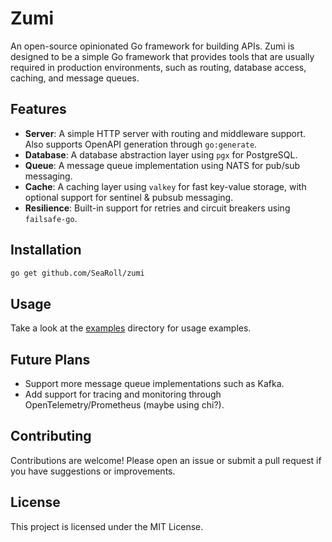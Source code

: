 # Zumi

An open-source opinionated Go framework for building APIs.
Zumi is designed to be a simple Go framework that provides tools that are usually
required in production environments, such as routing, database access, caching, and message queues.

## Features

- **Server**: A simple HTTP server with routing and middleware support. Also supports OpenAPI generation through `go:generate`.
- **Database**: A database abstraction layer using `pgx` for PostgreSQL.
- **Queue**: A message queue implementation using NATS for pub/sub messaging.
- **Cache**: A caching layer using `valkey` for fast key-value storage, with optional support for sentinel & pubsub messaging.
- **Resilience**: Built-in support for retries and circuit breakers using `failsafe-go`.

## Installation

```sh
go get github.com/SeaRoll/zumi
```

## Usage

Take a look at the [examples](examples) directory for usage examples.

## Future Plans

- Support more message queue implementations such as Kafka.
- Add support for tracing and monitoring through OpenTelemetry/Prometheus (maybe using chi?).

## Contributing

Contributions are welcome! Please open an issue or submit a pull request if you have suggestions or improvements.

## License

This project is licensed under the MIT License.

